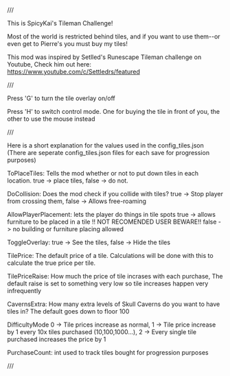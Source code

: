 ﻿///

This is SpicyKai's Tileman Challenge!

Most of the world is restricted behind tiles,
and if you want to use them--or even get to Pierre's you must buy my tiles!

This mod was inspired by Setlled's Runescape Tileman challenge on Youtube, 
Check him out here: https://www.youtube.com/c/Settledrs/featured

///

Press 'G' to turn the tile overlay on/off

Press 'H' to switch control mode. One for buying the tile in front of you, the other to use the mouse instead

///


Here is a short explanation for the values used in the config_tiles.json (There are seperate config_tiles.json files for each save for progression purposes)


ToPlaceTiles: 
Tells the mod whether or not to put down tiles in each location. true -> place tiles, false -> do not.

DoCollision:
Does the mod check if you collide with tiles?
true -> Stop player from crossing them, 
false -> Allows free-roaming

AllowPlayerPlacement:
lets the player do things in tile spots 
true -> allows furniture to be placed in a tile !! NOT RECOMENDED USER BEWARE!!
false -> no building or furniture placing allowed

ToggleOverlay: 
true -> See the tiles,
false -> Hide the tiles

TilePrice: 
The default price of a tile. Calculations will be done with this to calculate the true price per tile.

TilePriceRaise:
How much the price of tile incrases with each purchase,
The default raise is set to something very low so tile increases happen very infrequently

CavernsExtra:
How many extra levels of Skull Caverns do you want to have tiles in? 
The default goes down to floor 100

DifficultyMode
0 -> Tile prices increase as normal,
1 -> Tile price increase by 1 every 10x tiles purchased (10,100,1000...),
2 -> Every single tile purchased increases the price by 1

PurchaseCount:
int used to track tiles bought for progression purposes

///